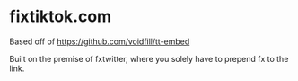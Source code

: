 # fixtiktok.com

Based off of https://github.com/voidfill/tt-embed

Built on the premise of fxtwitter, where you solely have to prepend fx to the link.
